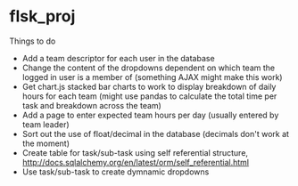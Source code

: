 # flsk_proj

Things to do

- Add a team descriptor for each user in the database
- Change the content of the dropdowns dependent on which team the logged in user is a member of (something AJAX might make this work)
- Get chart.js stacked bar charts to work to display breakdown of daily hours for each team (might use pandas to calculate the total time per task and breakdown across the team)
- Add a page to enter expected team hours per day (usually entered by team leader)
- Sort out the use of float/decimal in the database (decimals don't work at the moment)
- Create table for task/sub-task using self referential structure, http://docs.sqlalchemy.org/en/latest/orm/self_referential.html
- Use task/sub-task to create dymnamic dropdowns

